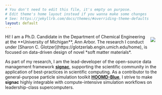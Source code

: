 ```yaml
---
# You don't need to edit this file, it's empty on purpose.
# Edit theme's home layout instead if you wanna make some changes
# See: https://jekyllrb.com/docs/themes/#overriding-theme-defaults
layout: default
---
```

<img style="float:right;padding:10px;" src="{{ site.url }}/assets/csadorf.jpg">
Hi! I am a Ph.D. Candidate in the Department of Chemical Engineering at the **University of Michigan**, Ann Arbor.
The research I conduct under [Sharon C. Glotzer](https://glotzerlab.engin.umich.edu/home), is focused on data-driven design of novel *soft matter materials*.

As part of my research, I am the lead-developer of the open-source data management framework **[signac](https://signac.io)**, supporting the scientific community in the application of best-practices in scientific computing.
As a contributor to the general-purpose particle simulation toolkit **[HOOMD-Blue](https://glotzerlab.engin.umich.edu/hoomd-blue)**, I strive to make **signac** highly integrable with compute-intensive simulation workflows on leadership-class supercomputers.

